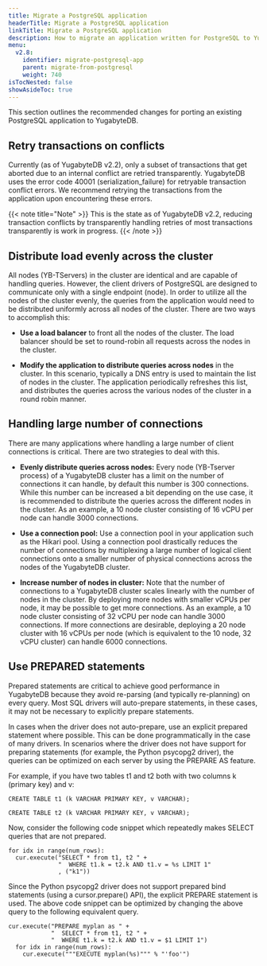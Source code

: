 ```yaml
---
title: Migrate a PostgreSQL application
headerTitle: Migrate a PostgreSQL application
linkTitle: Migrate a PostgreSQL application
description: How to migrate an application written for PostgreSQL to YugabyteDB.
menu:
  v2.8:
    identifier: migrate-postgresql-app
    parent: migrate-from-postgresql
    weight: 740
isTocNested: false
showAsideToc: true
---
```


This section outlines the recommended changes for porting an existing PostgreSQL application to YugabyteDB.

## Retry transactions on conflicts

Currently (as of YugabyteDB v2.2), only a subset of transactions that get aborted due to an internal conflict are retried transparently. YugabyteDB uses the error code 40001 (serialization_failure) for retryable transaction conflict errors. We recommend retrying the transactions from the application upon encountering these errors.

{{< note title="Note" >}}
This is the state as of YugabyteDB v2.2, reducing transaction conflicts by transparently handling retries of most transactions transparently is work in progress.
{{< /note >}}


## Distribute load evenly across the cluster

All nodes (YB-TServers) in the cluster are identical and are capable of handling queries. However, the client drivers of PostgreSQL are designed to communicate only with a single endpoint (node). In order to utilize all the nodes of the cluster evenly, the queries from the application would need to be distributed uniformly across all nodes of the cluster. There are two ways to accomplish this:

* **Use a load balancer** to front all the nodes of the cluster. The load balancer should be set to round-robin all requests across the nodes in the cluster.

* **Modify the application to distribute queries across nodes** in the cluster. In this scenario, typically a DNS entry is used to maintain the list of nodes in the cluster. The application periodically refreshes this list, and distributes the queries across the various nodes of the cluster in a round robin manner.

## Handling large number of connections

There are many applications where handling a large number of client connections is critical. There are two strategies to deal with this.

* **Evenly distribute queries across nodes:** Every node (YB-Tserver process) of a YugabyteDB cluster has a limit on the number of connections it can handle, by default this number is 300 connections. While this number can be increased a bit depending on the use case, it is recommended to distribute the queries across the different nodes in the cluster. As an example, a 10 node cluster consisting of 16 vCPU per node can handle 3000 connections.

* **Use a connection pool:** Use a connection pool in your application such as the Hikari pool. Using a connection pool drastically reduces the number of connections by multiplexing a large number of logical client connections onto a smaller number of physical connections across the nodes of the YugabyteDB cluster.

* **Increase number of nodes in cluster:**  Note that the number of connections to a YugabyteDB cluster scales linearly with the number of nodes in the cluster. By deploying more nodes with smaller vCPUs per node, it may be possible to get more connections. As an example, a 10 node cluster consisting of 32 vCPU per node can handle 3000 connections. If more connections are desirable, deploying a 20 node cluster with 16 vCPUs per node (which is equivalent to the 10 node, 32 vCPU cluster) can handle 6000 connections.

## Use PREPARED statements

Prepared statements are critical to achieve good performance in YugabyteDB because they avoid re-parsing (and typically re-planning) on every query. Most SQL drivers will auto-prepare statements, in these cases, it may not be necessary to explicitly prepare statements. 

In cases when the driver does not auto-prepare, use an explicit prepared statement where possible. This can be done programmatically in the case of many drivers. In scenarios where the driver does not have support for preparing statements (for example, the Python psycopg2 driver), the queries can be optimized on each server by using the PREPARE <plan> AS <plan name> feature.

For example, if you have two tables t1 and t2 both with two columns k (primary key) and v:

```
CREATE TABLE t1 (k VARCHAR PRIMARY KEY, v VARCHAR);

CREATE TABLE t2 (k VARCHAR PRIMARY KEY, v VARCHAR);
```

Now, consider the following code snippet which repeatedly makes SELECT queries that are not prepared.

```
for idx in range(num_rows):
  cur.execute("SELECT * from t1, t2 " + 
              "  WHERE t1.k = t2.k AND t1.v = %s LIMIT 1"
              , ("k1"))
```

Since the Python psycopg2 driver does not support prepared bind statements (using a cursor.prepare() API), the explicit PREPARE statement is used. The above code snippet can be optimized by changing the above query to the following equivalent query.

```
cur.execute("PREPARE myplan as " + 
            "  SELECT * from t1, t2 " +
            "  WHERE t1.k = t2.k AND t1.v = $1 LIMIT 1")
  for idx in range(num_rows):
    cur.execute("""EXECUTE myplan(%s)""" % "'foo'")
```
